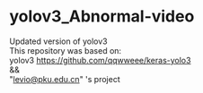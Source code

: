 # yolov3_Abnormal-video
Updated version of yolov3   
This repository was based on:   
yolov3 https://github.com/qqwweee/keras-yolo3   
&&   
"levio@pku.edu.cn" 's project    
